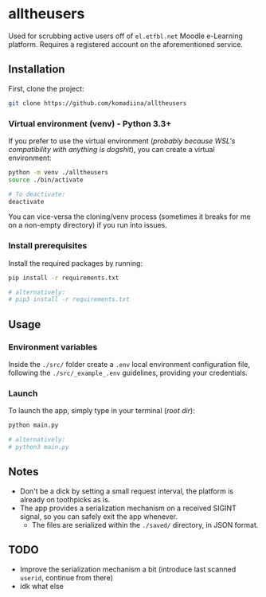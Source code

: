 # alltheusers

Used for scrubbing active users off of `el.etfbl.net` Moodle e-Learning platform. Requires a registered account on the aforementioned service.

## Installation

First, clone the project:
```bash
git clone https://github.com/komadiina/alltheusers
```

### Virtual environment (venv) - Python 3.3+
If you prefer to use the virtual environment (*probably because WSL's compatibility with anything is dogshit*), you can create a virtual environment:
```bash
python -m venv ./alltheusers
source ./bin/activate

# To deactivate:
deactivate
```

You can vice-versa the cloning/venv process (sometimes it breaks for me on a non-empty directory) if you run into issues.

### Install prerequisites
Install the required packages by running:

```bash
pip install -r requirements.txt

# alternatively:
# pip3 install -r requirements.txt
```

## Usage

### Environment variables
Inside the `./src/` folder create a `.env` local environment configuration file, following the `./src/_example_.env` guidelines, providing your credentials.

### Launch
To launch the app, simply type in your terminal (*root dir*):
```bash
python main.py 

# alternatively: 
# python3 main.py
```

## Notes
- Don't be a dick by setting a small request interval, the platform is already on toothpicks as is.
- The app provides a serialization mechanism on a received SIGINT signal, so you can safely exit the app whenever.  
  - The files are serialized within the `./saved/` directory, in JSON format.

## TODO
  - Improve the serialization mechanism a bit (introduce last scanned `userid`, continue from there)
  - idk what else
